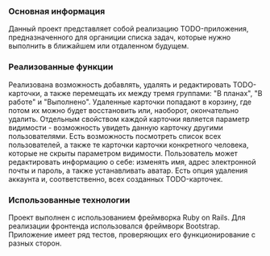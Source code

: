 ### Основная информация ###  
Данный проект представляет собой реализацию TODO-приложения, предназначенного для органиции списка задач, которые нужно выполнить в ближайшем или отдаленном будущем.
  
### Реализованные функции ###
Реализована возможность добавлять, удалять и редактировать TODO-карточки, а также перемещать их между тремя группами: "В планах", "В работе" и "Выполнено". Удаленные карточки попадают в корзину, где потом их можно будет восстановить или, наоборот, окончательно удалить. Отдельным свойством каждой карточки является параметр видимости - возможность увидеть данную карточку другими пользователями. Есть возможность посмотреть список всех пользователей, а также те карточки карточки конкретного человека, которые не скрыты параметром видимости. Пользователь может редактировать информацию о себе: изменять имя, адрес электронной почты и пароль, а также устанавливать аватар. Есть опция удаления аккаунта и, соответственно, всех созданных TODO-карточек.
  
### Использованные технологии ###
Проект выполнен с использованием фреймворка Ruby on Rails. Для реализации фронтенда использовался фреймворк Bootstrap. Приложение имеет ряд тестов, проверяющих его функционирование с разных сторон.
